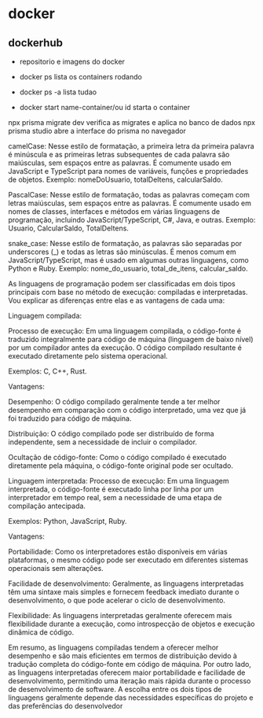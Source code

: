 # docker

## dockerhub
- repositorio e imagens do docker
* docker ps lista os containers rodando

* docker ps -a lista tudao

* docker start name-container/ou id starta o container

npx prisma migrate dev verifica as migrates e aplica no banco de dados
npx prisma studio abre a interface do prisma no navegador

camelCase: Nesse estilo de formatação, a primeira letra da primeira palavra é minúscula e as primeiras letras subsequentes de cada palavra são maiúsculas, sem espaços entre as palavras. É comumente usado em JavaScript e TypeScript para nomes de variáveis, funções e propriedades de objetos. Exemplo: nomeDoUsuario, totalDeItens, calcularSaldo.

PascalCase: Nesse estilo de formatação, todas as palavras começam com letras maiúsculas, sem espaços entre as palavras. É comumente usado em nomes de classes, interfaces e métodos em várias linguagens de programação, incluindo JavaScript/TypeScript, C#, Java, e outras. Exemplo: Usuario, CalcularSaldo, TotalDeItens.

snake_case: Nesse estilo de formatação, as palavras são separadas por underscores (_) e todas as letras são minúsculas. É menos comum em JavaScript/TypeScript, mas é usado em algumas outras linguagens, como Python e Ruby. Exemplo: nome_do_usuario, total_de_itens, calcular_saldo.



As linguagens de programação podem ser classificadas em dois tipos principais com base no método de execução: compiladas e interpretadas. Vou explicar as diferenças entre elas e as vantagens de cada uma:

Linguagem compilada:

Processo de execução: Em uma linguagem compilada, o código-fonte é traduzido integralmente para código de máquina (linguagem de baixo nível) por um compilador antes da execução. O código compilado resultante é executado diretamente pelo sistema operacional.

Exemplos: C, C++, Rust.

Vantagens:

Desempenho: O código compilado geralmente tende a ter melhor desempenho em comparação com o código interpretado, uma vez que já foi traduzido para código de máquina.

Distribuição: O código compilado pode ser distribuído de forma independente, sem a necessidade de incluir o compilador.

Ocultação de código-fonte: Como o código compilado é executado diretamente pela máquina, o código-fonte original pode ser ocultado.

Linguagem interpretada:
Processo de execução: Em uma linguagem interpretada, o código-fonte é executado linha por linha por um interpretador em tempo real, sem a necessidade de uma etapa de compilação antecipada.

Exemplos: Python, JavaScript, Ruby.

Vantagens:

Portabilidade: Como os interpretadores estão disponíveis em várias plataformas, o mesmo código pode ser executado em diferentes sistemas operacionais sem alterações.

Facilidade de desenvolvimento: Geralmente, as linguagens interpretadas têm uma sintaxe mais simples e fornecem feedback imediato durante o desenvolvimento, o que pode acelerar o ciclo de desenvolvimento.

Flexibilidade: As linguagens interpretadas geralmente oferecem mais flexibilidade durante a execução, como introspecção de objetos e execução dinâmica de código.

Em resumo, as linguagens compiladas tendem a oferecer melhor desempenho e são mais eficientes em termos de distribuição devido à tradução completa do código-fonte em código de máquina. Por outro lado, as linguagens interpretadas oferecem maior portabilidade e facilidade de desenvolvimento, permitindo uma iteração mais rápida durante o processo de desenvolvimento de software. A escolha entre os dois tipos de linguagens geralmente depende das necessidades específicas do projeto e das preferências do desenvolvedor